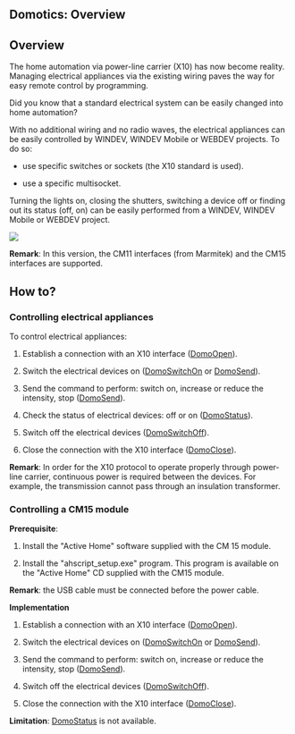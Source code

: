 
## Domotics: Overview
			



<a name="NOTE1"></a>
<a name="NOTE1_1"></a>


## Overview
<a name="overview_ELTTEXTE000153"></a>
The home automation via power-line carrier (X10) has now become reality. Managing electrical appliances via the existing wiring paves the way for easy remote control by programming.

Did you know that a standard electrical system can be easily changed into home automation?

With no additional wiring and no radio waves, the electrical appliances can be easily controlled by WINDEV, WINDEV Mobile or WEBDEV projects. To do so:

- use specific switches or sockets (the X10 standard is used).

- use a specific multisocket.




Turning the lights on, closing the shutters, switching a device off or finding out its status (off, on) can be easily performed from a WINDEV, WINDEV Mobile or WEBDEV project.

![](https://doc.pcsoft.fr/en-US/images/image.awp?langid=3&name=SchemaDomo.gif)


**Remark**: In this version, the CM11 interfaces (from Marmitek) and the CM15 interfaces are supported. 

<a name="NOTE2"></a>
<a name="NOTE2_1"></a>


## How to?
<a name="how_ELTTEXTE000177"></a>


### Controlling electrical appliances
<a name="controlling_electrical_appliances_ELTPARAGRAPHE000031"></a>

To control electrical appliances:

1. Establish a connection with an X10 interface ([DomoOpen](../WDLang3/1000003102.md)).

2. Switch the electrical devices on ([DomoSwitchOn](../WDLang3/1000003101.md) or [DomoSend](../WDLang3/1000003104.md)).

3. Send the command to perform: switch on, increase or reduce the intensity, stop ([DomoSend](../WDLang3/1000003104.md)).

4. Check the status of electrical devices: off or on ([DomoStatus](../WDLang3/1000003105.md)).

5. Switch off the electrical devices ([DomoSwitchOff](../WDLang3/1000003103.md)).

6. Close the connection with the X10 interface ([DomoClose](../WDLang3/1000003106.md)).




**Remark**: In order for the X10 protocol to operate properly through power-line carrier, continuous power is required between the devices. For example, the transmission cannot pass through an insulation transformer.
<a name="NOTE2_2"></a>


### Controlling a CM15 module
<a name="controlling_cm15_module_ELTPARAGRAPHE000068"></a>

**Prerequisite**: 

1. Install the "Active Home" software supplied with the CM 15 module.

2. Install the "ahscript_setup.exe" program. This program is available on the "Active Home" CD supplied with the CM15 module.


**Remark**: the USB cable must be connected before the power cable.

**Implementation**

1. Establish a connection with an X10 interface ([DomoOpen](../WDLang3/1000003102.md)).

2. Switch the electrical devices on ([DomoSwitchOn](../WDLang3/1000003101.md) or [DomoSend](../WDLang3/1000003104.md)).

3. Send the command to perform: switch on, increase or reduce the intensity, stop ([DomoSend](../WDLang3/1000003104.md)).

4. Switch off the electrical devices ([DomoSwitchOff](../WDLang3/1000003103.md)).

5. Close the connection with the X10 interface ([DomoClose](../WDLang3/1000003106.md)).


**Limitation**: [DomoStatus](../WDLang3/1000003105.md) is not available.



